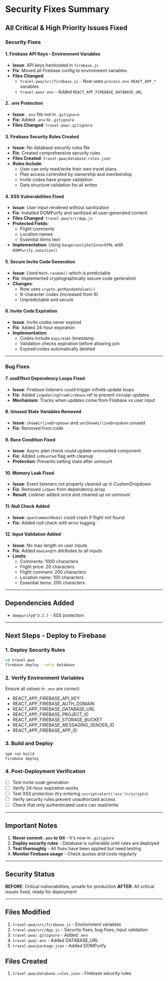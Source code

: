 # Security Fixes Summary

##  All Critical & High Priority Issues Fixed

###  Security Fixes

#### 1.  Firebase API Keys - Environment Variables
- **Issue**: API keys hardcoded in `firebase.js`
- **Fix**: Moved all Firebase config to environment variables
- **Files Changed**:
  - `travel-pwa/src/firebase.js` - Now uses `process.env.REACT_APP_*` variables
  - `travel-pwa/.env` - Added `REACT_APP_FIREBASE_DATABASE_URL`

#### 2.  .env Protection
- **Issue**: `.env` file not in `.gitignore`
- **Fix**: Added `.env` to `.gitignore`
- **Files Changed**: `travel-pwa/.gitignore`

#### 3.  Firebase Security Rules Created
- **Issue**: No database security rules file
- **Fix**: Created comprehensive security rules
- **Files Created**: `travel-pwa/database.rules.json`
- **Rules Include**:
  - User can only read/write their own travel plans
  - Plan access controlled by ownership and membership
  - Invite codes have proper validation
  - Data structure validation for all writes

#### 4.  XSS Vulnerabilities Fixed
- **Issue**: User input rendered without sanitization
- **Fix**: Installed DOMPurify and sanitized all user-generated content
- **Files Changed**: `travel-pwa/src/App.js`
- **Protected Fields**:
  - Flight comments
  - Location names
  - Essential items text
- **Implementation**: Using `dangerouslySetInnerHTML` with `DOMPurify.sanitize()`

#### 5.  Secure Invite Code Generation
- **Issue**: Used `Math.random()` which is predictable
- **Fix**: Implemented cryptographically secure code generation
- **Changes**:
  - Now uses `crypto.getRandomValues()`
  - 8-character codes (increased from 6)
  - Unpredictable and secure

#### 6.  Invite Code Expiration
- **Issue**: Invite codes never expired
- **Fix**: Added 24-hour expiration
- **Implementation**:
  - Codes include `expiresAt` timestamp
  - Validation checks expiration before allowing join
  - Expired codes automatically deleted

---

###  Bug Fixes

#### 7.  useEffect Dependency Loops Fixed
- **Issue**: Firebase listeners could trigger infinite update loops
- **Fix**: Added `isUpdatingFromFirebase` ref to prevent circular updates
- **Mechanism**: Tracks when updates come from Firebase vs user input

#### 8.  Unused State Variables Removed
- **Issue**: `showAirlineDropdown` and `setShowAirlineDropdown` unused
- **Fix**: Removed from code

#### 9.  Race Condition Fixed
- **Issue**: Async plan check could update unmounted component
- **Fix**: Added `isMounted` flag with cleanup
- **Protection**: Prevents setting state after unmount

#### 10.  Memory Leak Fixed
- **Issue**: Event listeners not properly cleaned up in CustomDropdown
- **Fix**: Removed `isOpen` from dependency array
- **Result**: Listener added once and cleaned up on unmount

#### 11.  Null Check Added
- **Issue**: `openCommentModal` could crash if flight not found
- **Fix**: Added null check with error logging

#### 12.  Input Validation Added
- **Issue**: No max length on user inputs
- **Fix**: Added `maxLength` attributes to all inputs
- **Limits**:
  - Comments: 1000 characters
  - Flight price: 20 characters
  - Flight comment: 200 characters
  - Location name: 100 characters
  - Essential items: 200 characters

---

##  Dependencies Added

- `dompurify@^3.2.7` - XSS protection

---

##  Next Steps - Deploy to Firebase

### 1. Deploy Security Rules
```bash
cd travel-pwa
firebase deploy --only database
```

### 2. Verify Environment Variables
Ensure all values in `.env` are correct:
-  REACT_APP_FIREBASE_API_KEY
-  REACT_APP_FIREBASE_AUTH_DOMAIN
-  REACT_APP_FIREBASE_DATABASE_URL
-  REACT_APP_FIREBASE_PROJECT_ID
-  REACT_APP_FIREBASE_STORAGE_BUCKET
-  REACT_APP_FIREBASE_MESSAGING_SENDER_ID
-  REACT_APP_FIREBASE_APP_ID

### 3. Build and Deploy
```bash
npm run build
firebase deploy
```

### 4. Post-Deployment Verification
- [ ] Test invite code generation
- [ ] Verify 24-hour expiration works
- [ ] Test XSS protection (try entering `<script>alert('xss')</script>`)
- [ ] Verify security rules prevent unauthorized access
- [ ] Check that only authenticated users can read/write

---

##  Important Notes

1. **Never commit `.env` to Git** - It's now in `.gitignore`
2. **Deploy security rules** - Database is vulnerable until rules are deployed
3. **Test thoroughly** - All fixes have been applied but need testing
4. **Monitor Firebase usage** - Check quotas and costs regularly

---

##  Security Status

**BEFORE**:  Critical vulnerabilities, unsafe for production
**AFTER**:  All critical issues fixed, ready for deployment

---

## Files Modified

1. `travel-pwa/src/firebase.js` - Environment variables
2. `travel-pwa/src/App.js` - Security fixes, bug fixes, input validation
3. `travel-pwa/.gitignore` - Added `.env`
4. `travel-pwa/.env` - Added DATABASE_URL
5. `travel-pwa/package.json` - Added DOMPurify

## Files Created

1. `travel-pwa/database.rules.json` - Firebase security rules
